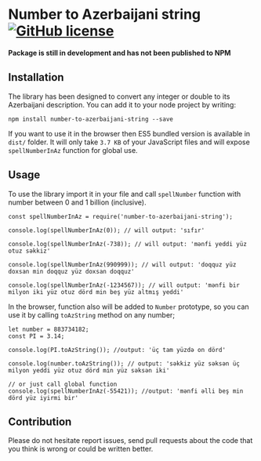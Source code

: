 # Number to Azerbaijani string [![GitHub license](https://img.shields.io/badge/license-MIT-blue.svg)](https://github.com/orkhan-huseyn/number-to-azerbaijani-string/blob/master/LICENSE)

**Package is still in development and has not been published to NPM**

## Installation

The library has been designed to convert any integer or double to its Azerbaijani description.
You can add it to your node project by writing:

`npm install number-to-azerbaijani-string --save`

If you want to use it in the browser then ES5 bundled version is available in `dist/` folder. It will only take `3.7 KB` of your JavaScript files and will expose `spellNumberInAz` function for global use.

## Usage

To use the library import it in your file and call `spellNumber` function with number between 0 and 1 billion (inclusive).

```
const spellNumberInAz = require('number-to-azerbaijani-string');

console.log(spellNumberInAz(0)); // will output: 'sıfır'

console.log(spellNumberInAz(-738)); // will output: 'mənfi yeddi yüz otuz səkkiz'

console.log(spellNumberInAz(990999)); // will output: 'doqquz yüz doxsan min doqquz yüz doxsan doqquz'

console.log(spellNumberInAz(-1234567)); // will output: 'mənfi bir milyon iki yüz otuz dörd min beş yüz altmış yeddi'

```

In the browser, function also will be added to `Number` prototype, so you can use it by calling `toAzString` method on any number;

```
let number = 883734182;
const PI = 3.14;

console.log(PI.toAzString()); //output: 'üç tam yüzdə on dörd'

console.log(number.toAzString()); // output: 'səkkiz yüz səksən üç milyon yeddi yüz otuz dörd min yüz səksən iki'

// or just call global function
console.log(spellNumberInAz(-55421)); //output: 'mənfi əlli beş min dörd yüz iyirmi bir'

```

## Contribution

Please do not hesitate report issues, send pull requests about the code that you think is wrong or could be written better.
